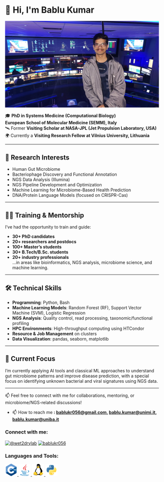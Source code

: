 # 👋 Hi, I'm Bablu Kumar

![Bablu Kumar](https://raw.githubusercontent.com/bablukr056/bablukr056/999388d8034e5f4006888cda894299da5e5dc7a2/bablu.jpeg)

🎓 **PhD in Systems Medicine (Computational Biology)**  
**European School of Molecular Medicine (SEMM), Italy**  
🛰️ Former **Visiting Scholar at NASA-JPL (Jet Propulsion Laboratory, USA)**  
🌍 Currently a **Visiting Research Fellow at Vilnius University, Lithuania**  

---

## 🔬 Research Interests

- Human Gut Microbiome  
- Bacteriophage Discovery and Functional Annotation  
- NGS Data Analysis (Illumina)  
- NGS Pipeline Development and Optimization  
- Machine Learning for Microbiome-Based Health Prediction  
- DNA/Protein Language Models (focused on CRISPR-Cas)

---

## 🧑‍🏫 Training & Mentorship

I’ve had the opportunity to train and guide:
- **30+ PhD candidates**
- **20+ researchers and postdocs**
- **100+ Master’s students**
- **30+ B.Tech/B.Sc. students**
- **20+ industry professionals**  
...in areas like bioinformatics, NGS analysis, microbiome science, and machine learning.

---

## 🛠️ Technical Skills

- **Programming**: Python, Bash  
- **Machine Learning Models**: Random Forest (RF), Support Vector Machine (SVM), Logistic Regression  
- **NGS Analysis**: Quality control, read processing, taxonomic/functional profiling  
- **HPC Environments**: High-throughput computing using HTCondor  
- **Resource & Job Management** on clusters  
- **Data Visualization**: pandas, seaborn, matplotlib

---

## 📍 Current Focus

I’m currently applying AI tools and classical ML approaches to understand gut microbiome patterns and improve disease prediction, with a special focus on identifying unknown bacterial and viral signatures using NGS data.

---

📫 Feel free to connect with me for collaborations, mentoring, or microbiome/NGS-related discussions!

- 📫 How to reach me **: bablukr056@gmail.com, bablu.kumar@unimi.it, bablu.kumar@uniba.it**

<h3 align="left">Connect with me:</h3>
<p align="left">
<a href="https://twitter.com/@wet2drylab" target="blank"><img align="center" src="https://raw.githubusercontent.com/rahuldkjain/github-profile-readme-generator/master/src/images/icons/Social/twitter.svg" alt="@wet2drylab" height="30" width="40" /></a>
<a href="https://linkedin.com/in/bablukr056" target="blank"><img align="center" src="https://raw.githubusercontent.com/rahuldkjain/github-profile-readme-generator/master/src/images/icons/Social/linked-in-alt.svg" alt="bablukr056" height="30" width="40" /></a>
</p>

<h3 align="left">Languages and Tools:</h3>
<p align="left"> <a href="https://www.w3schools.com/cpp/" target="_blank"> <img src="https://raw.githubusercontent.com/devicons/devicon/master/icons/cplusplus/cplusplus-original.svg" alt="cplusplus" width="40" height="40"/> </a> <a href="https://www.java.com" target="_blank"> <img src="https://raw.githubusercontent.com/devicons/devicon/master/icons/java/java-original.svg" alt="java" width="40" height="40"/> </a> <a href="https://www.linux.org/" target="_blank"> <img src="https://raw.githubusercontent.com/devicons/devicon/master/icons/linux/linux-original.svg" alt="linux" width="40" height="40"/> </a> <a href="https://www.python.org" target="_blank"> <img src="https://raw.githubusercontent.com/devicons/devicon/master/icons/python/python-original.svg" alt="python" width="40" height="40"/> </a> </p>
